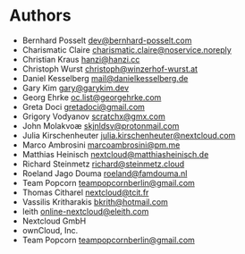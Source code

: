 <!--
  - SPDX-FileCopyrightText: 2024 Nextcloud GmbH and Nextcloud contributors
  - SPDX-License-Identifier: AGPL-3.0-or-later
-->
# Authors

- Bernhard Posselt <dev@bernhard-posselt.com>
- Charismatic Claire <charismatic.claire@noservice.noreply>
- Christian Kraus <hanzi@hanzi.cc>
- Christoph Wurst <christoph@winzerhof-wurst.at>
- Daniel Kesselberg <mail@danielkesselberg.de>
- Gary Kim <gary@garykim.dev>
- Georg Ehrke <oc.list@georgehrke.com>
- Greta Doci <gretadoci@gmail.com>
- Grigory Vodyanov <scratchx@gmx.com>
- John Molakvoæ <skjnldsv@protonmail.com>
- Julia Kirschenheuter <julia.kirschenheuter@nextcloud.com>
- Marco Ambrosini <marcoambrosini@pm.me>
- Matthias Heinisch <nextcloud@matthiasheinisch.de>
- Richard Steinmetz <richard@steinmetz.cloud>
- Roeland Jago Douma <roeland@famdouma.nl>
- Team Popcorn <teampopcornberlin@gmail.com>
- Thomas Citharel <nextcloud@tcit.fr>
- Vassilis Kritharakis <bkrith@hotmail.com>
- leith <online-nextcloud@eleith.com>
- Nextcloud GmbH
- ownCloud, Inc.
- Team Popcorn <teampopcornberlin@gmail.com>
